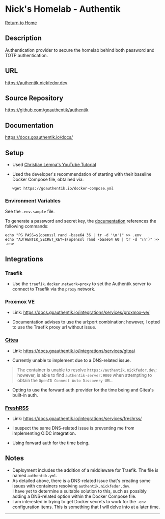 # Nick's Homelab - Authentik

[Return to Home](/README.md)

## Description

Authentication provider to secure the homelab behind both password and TOTP authentication.

## URL

<https://authentik.nickfedor.dev>

## Source Repository

<https://github.com/goauthentik/authentik>

## Documentation

<https://docs.goauthentik.io/docs/>

## Setup

- Used [Christian Lempa's YouTube
  Tutorial](https://www.youtube.com/watch?v=N5unsATNpJk)

- Used the developer's recommendation of starting with their baseline Docker
  Compose file, obtained via:

  ```console
  wget https://goauthentik.io/docker-compose.yml
  ```

### Environment Variables

See the `.env.sample` file.

To generate a password and secret key, the [documentation](https://docs.goauthentik.io/docs/installation/docker-compose) references the
following commands:

```console
echo "PG_PASS=$(openssl rand -base64 36 | tr -d '\n')" >> .env
echo "AUTHENTIK_SECRET_KEY=$(openssl rand -base64 60 | tr -d '\n')" >> .env
```

## Integrations

### Traefik

- Use the `traefik.docker.network=proxy` to set the Authentik server to connect
  to Traefik via the `proxy` network.

### Proxmox VE

- Link: <https://docs.goauthentik.io/integrations/services/proxmox-ve/>

- Documentation advises to use the url:port combination; however, I opted to use
the Traefik proxy url without issue.

### [Gitea](https://docs.goauthentik.io/integrations/services/gitea/)

- Link: <https://docs.goauthentik.io/integrations/services/gitea/>

- Currently unable to implement due to a DNS-related issue.

> The container is unable to resolve `https://authentik.nickfedor.dev`; however,
  is able to find `authentik-server:9000` when attempting to obtain the `OpenID
  Connect Auto Discovery URL`.

- Opting to use the forward auth provider for the time being and Gitea's
  built-in auth.

### [FreshRSS](https://docs.goauthentik.io/integrations/services/freshrss/)

- Link: <https://docs.goauthentik.io/integrations/services/freshrss/>

- I suspect the same DNS-related issue is preventing me from implementing OIDC
  integration.
- Using forward auth for the time being.

## Notes

- Deployment includes the addition of a middleware for Traefik. The file is
  named `authentik.yml`.
- As detailed above, there is a DNS-related issue that's creating some issues
  with containers resolving `authentik.nickfedor.dev`.  
  I have yet to determine a suitable solution to this, such as possibly adding a
  DNS-related option within the Docker Compose file.
- I am interested in trying to get Docker secrets to work for the `.env`
  configuration items.
  This is something that I will delve into at a later time.

----------
